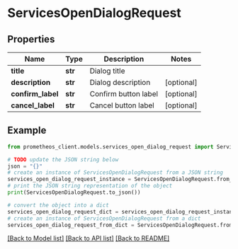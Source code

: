 # ServicesOpenDialogRequest


## Properties

Name | Type | Description | Notes
------------ | ------------- | ------------- | -------------
**title** | **str** | Dialog title | 
**description** | **str** | Dialog description | [optional] 
**confirm_label** | **str** | Confirm button label | [optional] 
**cancel_label** | **str** | Cancel button label | [optional] 

## Example

```python
from prometheos_client.models.services_open_dialog_request import ServicesOpenDialogRequest

# TODO update the JSON string below
json = "{}"
# create an instance of ServicesOpenDialogRequest from a JSON string
services_open_dialog_request_instance = ServicesOpenDialogRequest.from_json(json)
# print the JSON string representation of the object
print(ServicesOpenDialogRequest.to_json())

# convert the object into a dict
services_open_dialog_request_dict = services_open_dialog_request_instance.to_dict()
# create an instance of ServicesOpenDialogRequest from a dict
services_open_dialog_request_from_dict = ServicesOpenDialogRequest.from_dict(services_open_dialog_request_dict)
```
[[Back to Model list]](../README.md#documentation-for-models) [[Back to API list]](../README.md#documentation-for-api-endpoints) [[Back to README]](../README.md)



